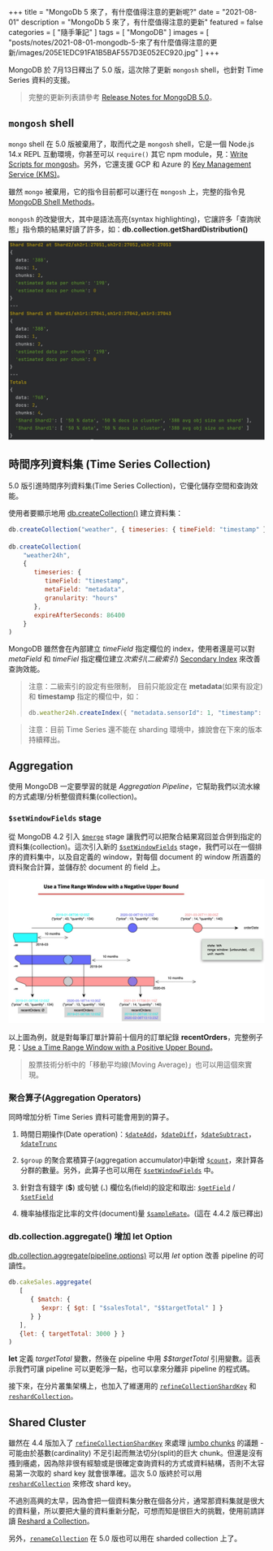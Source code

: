 +++
title = "MongoDb 5 來了，有什麼值得注意的更新呢?"
date = "2021-08-01"
description = "MongoDb 5 來了，有什麼值得注意的更新"
featured = false
categories = [
  "隨手筆記"
]
tags = [
  "MongoDB"
]
images = [
  "posts/notes/2021-08-01-mongodb-5-來了有什麼值得注意的更新/images/205E1EDC91FA1B5BAF557D3E052EC920.jpg"
]
+++

MongoDB 於 7月13日釋出了 5.0 版，這次除了更新 `mongosh` shell，也針對 Time Series 資料的支援。
<!--more-->

> 完整的更新列表請參考 [Release Notes for MongoDB 5.0](https://docs.mongodb.com/manual/release-notes/5.0/#shell-changes)。


## `mongosh` shell

`mongo` shell 在 5.0 版被棄用了，取而代之是 `mongosh` shell，它是一個 Node.js 14.x REPL 互動環境，你甚至可以 `require()` 其它 npm module，見：[Write Scripts for mongosh](https://docs.mongodb.com/mongodb-shell/write-scripts/#use-require---to-include-external-files-and-modules)。另外，它還支援 GCP 和 Azure 的 [Key Management Service (KMS)](https://docs.mongodb.com/manual/core/security-client-side-encryption-key-management/#std-label-field-level-encryption-kms)。

雖然 `mongo` 被棄用，它的指令目前都可以運行在 `mongosh` 上，完整的指令見 [MongoDB Shell Methods](https://docs.mongodb.com/mongodb-shell/reference/methods/)。

`mongosh` 的改變很大，其中是語法高亮(syntax highlighting)，它讓許多「查詢狀態」指令類的結果好讀了許多，如：**db.collection.getShardDistribution()**

![IMAGE](images/337D3E30E6C441AF29F9115C0FA4D119.jpg)


## 時間序列資料集 (Time Series Collection)

5.0 版引進時間序列資料集(Time Series Collection)，它優化儲存空間和查詢效能。

使用者要顯示地用 [db.createCollection()](https://docs.mongodb.com/manual/reference/method/db.createCollection/#mongodb-method-db.createCollection) 建立資料集：

```javascript
db.createCollection("weather", { timeseries: { timeField: "timestamp" } } )

db.createCollection(
    "weather24h",
    {
       timeseries: {
          timeField: "timestamp",
          metaField: "metadata",
          granularity: "hours"
       },
       expireAfterSeconds: 86400
    }
)
```

MongoDB 雖然會在內部建立 *timeField* 指定欄位的 index，使用者還是可以對 *metaField* 和 *timeFiel* 指定欄位建立*次索引*(*二級索引*) [Secondary Index](https://docs.mongodb.com/manual/core/timeseries/timeseries-secondary-index/#std-label-timeseries-add-secondary-index) 來改善查詢效能。

> 注意：二級索引的設定有些限制， 目前只能設定在 **metadata**(如果有設定) 和 **timestamp** 指定的欄位中，如：
> ```javascript
> db.weather24h.createIndex({ "metadata.sensorId": 1, "timestamp": 1 })
> ```

> 注意：目前 Time Series 還不能在 sharding 環境中，據說會在下來的版本持續釋出。
  

## Aggregation
使用 MongoDB 一定要學習的就是 *Aggregation Pipeline*，它幫助我們以流水線的方式處理/分析整個資料集(collection)。

### `$setWindowFields` stage
從 MongoDB 4.2 引入 [`$merge`](https://docs.mongodb.com/manual/reference/operator/aggregation/merge/) stage 讓我們可以把聚合結果寫回並合併到指定的資料集(collection)。這次引入新的  [`$setWindowFields`](https://docs.mongodb.com/manual/reference/operator/aggregation/setWindowFields/#mongodb-pipeline-pipe.-setWindowFields) stage，我們可以在一個排序的資料集中，以及自定義的 window，對每個 document 的 window 所涵蓋的資料聚合計算，並儲存於 document 的 field 上。

![IMAGE](images/205E1EDC91FA1B5BAF557D3E052EC920.jpg)

以上圖為例，就是對每筆訂單計算前十個月的訂單紀錄 **recentOrders**，完整例子見：[Use a Time Range Window with a Positive Upper Bound](https://docs.mongodb.com/manual/reference/operator/aggregation/setWindowFields/#use-a-time-range-window-with-a-positive-upper-bound)。

> 股票技術分析中的「移動平均線(Moving Average)」也可以用這個來實現。

### 聚合算子(Aggregation Operators)
同時增加分析 Time Series 資料可能會用到的算子。


1. 時間日期操作(Date operation)：[`$dateAdd`](https://docs.mongodb.com/manual/reference/operator/aggregation/dateAdd/#mongodb-expression-exp.-dateAdd)，[`$dateDiff`](https://docs.mongodb.com/manual/reference/operator/aggregation/dateDiff/#mongodb-expression-exp.-dateDiff)，[`$dateSubtract`](https://docs.mongodb.com/manual/reference/operator/aggregation/dateSubtract/#mongodb-expression-exp.-dateSubtract)，[`$dateTrunc`](https://docs.mongodb.com/manual/reference/operator/aggregation/dateTrunc/#mongodb-expression-exp.-dateTrunc)

2. `$group` 的聚合累積算子(aggregation accumulator)中新增 [`$count`](https://docs.mongodb.com/manual/reference/operator/aggregation/count-accumulator/#mongodb-group-grp.-count)，來計算各分群的數量。另外，此算子也可以用在 [`$setWindowFields`](https://docs.mongodb.com/manual/reference/operator/aggregation/setWindowFields/#mongodb-pipeline-pipe.-setWindowFields) 中。

3. 針對含有錢字 (**\$**) 或句號 (**.**) 欄位名(field)的設定和取出: [`$getField`](https://docs.mongodb.com/manual/reference/operator/aggregation/getField/#mongodb-expression-exp.-getField) / [`$setField`](https://docs.mongodb.com/manual/reference/operator/aggregation/setField/#mongodb-expression-exp.-setField)

4. 機率抽樣指定比率的文件(document)量 [`$sampleRate`](https://docs.mongodb.com/manual/reference/operator/aggregation/sampleRate/#mongodb-expression-exp.-sampleRate)。(這在 4.4.2 版已釋出)


### db.collection.aggregate() 增加 **let** Option
[db.collection.aggregate(pipeline,options)](https://docs.mongodb.com/manual/reference/method/db.collection.aggregate/#mongodb-method-db.collection.aggregat) 可以用 *let* option 改善 pipeline 的可讀性。


```javascript
db.cakeSales.aggregate(
   [
      { $match: {
         $expr: { $gt: [ "$salesTotal", "$$targetTotal" ] }
      } }
   ],
   {let: { targetTotal: 3000 } }
)
```

**let** 定義 *targetTotal* 變數，然後在 pipeline 中用 *$$targetTotal* 引用變數。這表示我們可讓 pipeline 可以更乾淨一點，也可以拿來分離非 pipeline 的程式碼。



接下來，在分片叢集架構上，也加入了維運用的 [`refineCollectionShardKey`](https://docs.mongodb.com/manual/reference/command/refineCollectionShardKey/) 和 [`reshardCollection`](https://docs.mongodb.com/manual/reference/command/reshardCollection/#mongodb-dbcommand-dbcmd.reshardCollection)。

## Shared Cluster
雖然在 4.4 版加入了 [`refineCollectionShardKey`](https://docs.mongodb.com/manual/reference/command/refineCollectionShardKey/) 來處理 [jumbo chunks](https://docs.mongodb.com/manual/core/sharding-data-partitioning/#std-label-jumbo-chunks) 的議題 - 可能由於基數(cardinality) 不足引起而無法切分(split)的巨大 chunk。但還是沒有搔到癢處，因為除非很有經驗或是很確定查詢資料的方式或資料結構，否則不太容易第一次取的 shard key 就會很準確。這次 5.0 版終於可以用 [`reshardCollection`](https://docs.mongodb.com/manual/reference/command/reshardCollection/#mongodb-dbcommand-dbcmd.reshardCollection) 來修改 shard key。

不過別高興的太早，因為會把一個資料集分散在個各分片，通常那資料集就是很大的資料量，所以要把大量的資料重新分配，可想而知是很巨大的挑戰，使用前請詳讀 [Reshard a Collection](https://docs.mongodb.com/manual/core/sharding-reshard-a-collection/#reshard-a-collection)。

另外，[`renameCollection`](https://docs.mongodb.com/manual/reference/command/renameCollection/#mongodb-dbcommand-dbcmd.renameCollection) 在 5.0 版也可以用在 sharded collection 上了。

